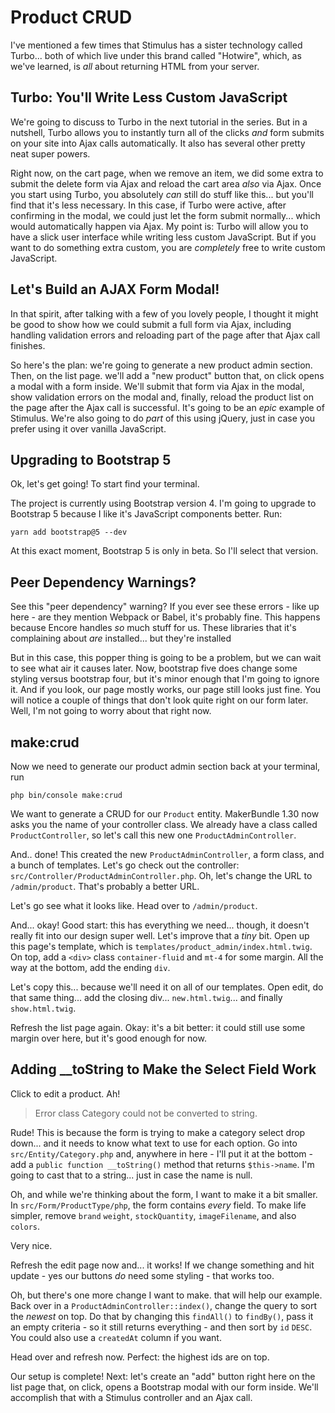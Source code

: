 # Product CRUD

I've mentioned a few times that Stimulus has a sister technology called Turbo...
both of which live under this brand called "Hotwire", which, as we've learned,
is *all* about returning HTML from your server.

## Turbo: You'll Write Less Custom JavaScript

We're going to discuss to Turbo in the next tutorial in the series. But in a
nutshell, Turbo allows you to instantly turn all of the clicks *and* form submits
on your site into Ajax calls automatically. It also has several other pretty neat
super powers.

Right now, on the cart page, when we remove an item, we did some extra to submit
the delete form via Ajax and reload the cart area *also* via Ajax. Once you start
using Turbo, you absolutely *can* still do stuff like this... but you'll find
that it's less necessary. In this case, if Turbo were active, after confirming
in the modal, we could just let the form submit normally... which would
automatically happen via Ajax. My point is: Turbo will allow you to have a slick
user interface while writing less custom JavaScript. But if you want to do
something extra custom, you are *completely* free to write custom JavaScript.

## Let's Build an AJAX Form Modal!

In that spirit, after talking with a few of you lovely people, I thought it might
be good to show how we could submit a full form via Ajax, including handling
validation errors and reloading part of the page after that Ajax call finishes.

So here's the plan: we're going to generate a new product admin section. Then, on
the list page. we'll add a "new product" button that, on click opens a modal with
a form inside. We'll submit that form via Ajax in the modal, show validation errors
on the modal and, finally, reload the product list on the page after the Ajax call
is successful. It's going to be an *epic* example of Stimulus. We're also going to
do *part* of this using jQuery, just in case you prefer using it over vanilla
JavaScript.

## Upgrading to Bootstrap 5

Ok, let's get going! To start find your terminal.

The project is currently using Bootstrap version 4. I'm going to upgrade to
Bootstrap 5 because I like it's JavaScript components better. Run:

```terminal
yarn add bootstrap@5 --dev
```

At this exact moment, Bootstrap 5 is only in beta. So I'll select that version.

## Peer Dependency Warnings?

See this "peer dependency" warning? If you ever see these errors - like up here -
are they mention Webpack or Babel, it's probably fine. This happens because Encore
handles *so* much stuff for us. These libraries that it's complaining about
*are* installed... but they're installed

But in this case, this popper thing is going to be a problem, but we can wait to
see what air it causes later. Now, bootstrap five does change some styling versus
bootstrap four, but it's minor enough that I'm going to ignore it. And if you look,
our page mostly works, our page still looks just fine. You will notice a couple of
things that don't look quite right on our form later. Well, I'm not going to worry
about that right now.

## make:crud

Now we need to generate our product admin section back at your terminal, run

```terminal
php bin/console make:crud
```

We want to generate a CRUD for our `Product` entity. MakerBundle 1.30 now asks
you the name of your controller class. We already have a class called
`ProductController`, so let's call this new one `ProductAdminController`.

And.. done! This created the new `ProductAdminController`, a form class, and a
bunch of templates. Let's go check out the controller:
`src/Controller/ProductAdminController.php`. Oh, let's change the URL to
`/admin/product`. That's probably a better URL.

Let's go see what it looks like. Head over to `/admin/product`.

And... okay! Good start: this has everything we need... though, it doesn't really
fit into our design super well. Let's improve that a *tiny* bit. Open up this
page's template, which is `templates/product_admin/index.html.twig`. On top, add
a `<div>` class `container-fluid` and `mt-4` for some margin. All the way at the
bottom, add the ending `div`.

Let's copy this... because we'll need it on all of our templates. Open edit, do
that same thing... add the closing div... `new.html.twig`... and finally
`show.html.twig`.

Refresh the list page again. Okay: it's a bit better: it could still use some
margin over here, but it's good enough for now.

## Adding __toString to Make the Select Field Work

Click to edit a product. Ah!

> Error class Category could not be converted to string.

Rude! This is because the form is trying to make a category select drop down...
and it needs to know what text to use for each option. Go into
`src/Entity/Category.php` and, anywhere in here - I'll put it at the bottom - add
a `public function __toString()` method that returns `$this->name`. I'm going to
cast that to a string... just in case the name is null.

Oh, and while we're thinking about the form, I want to make it a bit smaller. In
`src/Form/ProductType/php`, the form contains *every* field. To make life simpler,
remove `brand` `weight`, `stockQuantity`, `imageFilename`, and also `colors`.

Very nice.

Refresh the edit page now and... it works! If we change something and hit
update - yes our buttons *do* need some styling - that works too.

Oh, but there's one more change I want to make. that will help our example.
Back over in a `ProductAdminController::index()`, change the query to sort
the *newest* on top. Do that by changing this `findAll()` to `findBy()`, pass it
an empty criteria - so it still returns everything - and then sort by `id` `DESC`.
You could also use a `createdAt` column if you want.

Head over and refresh now. Perfect: the highest ids are on top.

Our setup is complete! Next: let's create an "add" button right here on the list
page that, on click, opens a Bootstrap modal with our form inside. We'll
accomplish that with a Stimulus controller and an Ajax call.

